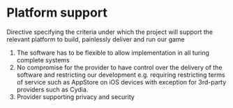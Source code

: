 # Platform support

Directive specifying the criteria under which the project will support the relevant platform to build, painlessly deliver and run our game

1. The software has to be flexible to allow implementation in all turing complete systems
2. No compromise for the provider to have control over the delivery of the software and restricting our development e.g. requiring restricting terms of service such as AppStore on iOS devices with exception for 3rd-party providers such as Cydia.
3. Provider supporting privacy and security